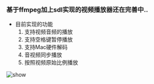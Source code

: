 ### 基于ffmpeg加上sdl实现的视频播放器还在完善中..

* 目前实现的功能
    1. 支持视频音频的播放
    2. 支持空格键暂停播放
    3. 支持Mac硬件解码
    4. 音视频同步播放
    5. 按照视频原始比例播放

![show](player.png)
